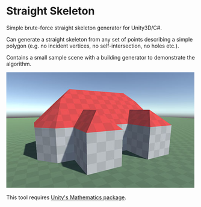 # Straight Skeleton
Simple brute-force straight skeleton generator for Unity3D/C#.

Can generate a straight skeleton from any set of points describing a simple polygon (e.g. no incident vertices, no self-intersection, no holes etc.).

Contains a small sample scene with a building generator to demonstrate the algorithm.

![alt text](https://raw.githubusercontent.com/AggroBird/StraightSkeleton/main/example.jpg?raw=true "Picture of a generated building")

This tool requires [Unity's Mathematics package](https://docs.unity3d.com/Packages/com.unity.mathematics@1.0/manual/index.html).